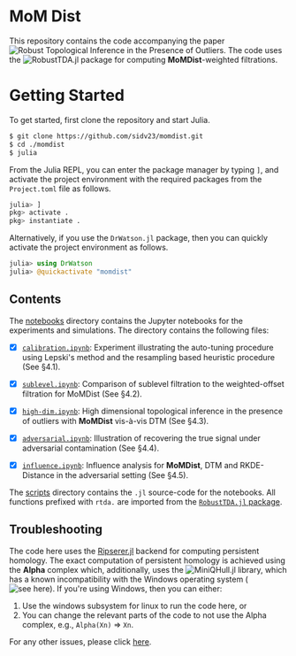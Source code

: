 # MoM Dist

This repository contains the code accompanying the paper ![`Robust Topological Inference in the Presence of Outliers`](https://arxiv.org/abs/2206.01795).  The code uses the ![`RobustTDA.jl`](https://github.com/sidv23/RobustTDA.jl/) package for computing **MoMDist**-weighted filtrations.


# Getting Started

To get started, first clone the repository and start Julia.

```bash
$ git clone https://github.com/sidv23/momdist.git
$ cd ./momdist
$ julia
```

From the Julia REPL, you can enter the package manager by typing `]`, and activate the project environment with the required packages from the `Project.toml` file as follows.
```julia
julia> ]
pkg> activate .
pkg> instantiate .
```

Alternatively, if you use the `DrWatson.jl` package, then you can quickly activate the project environment as follows.
```julia
julia> using DrWatson
julia> @quickactivate "momdist"
```

## Contents

The [notebooks](./notebooks/) directory contains the Jupyter notebooks for the experiments and simulations. The directory contains the following files:

- [x] [`calibration.ipynb`](./notebooks/calibration.ipynb): Experiment illustrating the auto-tuning procedure using Lepski's method and the resampling based heuristic procedure (See §4.1).

- [x] [`sublevel.ipynb`](./notebooks/sublevel.ipynb): Comparison of sublevel filtration to the weighted-offset filtration for MoMDist (See §4.2). 


- [x] [`high-dim.ipynb`](./notebooks/high-dim.ipynb): High dimensional topological inference in the presence of outliers with **MoMDist** vis-à-vis DTM (See §4.3). 


- [x] [`adversarial.ipynb`](./notebooks/adversarial.ipynb): Illustration of recovering the true signal under adversarial contamination (See §4.4).


- [x] [`influence.ipynb`](./notebooks/influence.ipynb): Influence analysis for **MoMDist**, DTM and RKDE-Distance in the adversarial setting (See §4.5). 


The [scripts](./scripts/) directory contains the `.jl` source-code for the notebooks. All functions prefixed with `rtda.` are imported from the [`RobustTDA.jl` package](./src/rdpg.jl).


## Troubleshooting

The code here uses the [Ripserer.jl](https://github.com/mtsch/Ripserer.jl) backend for computing persistent homology. The exact computation of persistent homology is achieved using the **Alpha** complex which, additionally, uses the ![MiniQHull.jl](https://github.com/gridap/MiniQhull.jl) library, which has a known incompatibility with the Windows operating system (![see here](https://github.com/gridap/MiniQhull.jl/issues/5)). If you're using Windows, then you can either:
1. Use the windows subsystem for linux to run the code here, or
2. You can change the relevant parts of the code to not use the Alpha complex, e.g., `Alpha(Xn)` => `Xn`. 

For any other issues, please click [here](https://github.com/sidv23/momdist/issues/new/choose).